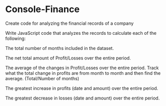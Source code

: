 # Console-Finance
Create code for analyzing the financial records of a company

Write JavaScript code that analyzes the records to calculate each of the following:

The total number of months included in the dataset.


The net total amount of Profit/Losses over the entire period.


The average of the changes in Profit/Losses over the entire period.
Track what the total change in profits are from month to month and then find the average.
(Total/Number of months)



The greatest increase in profits (date and amount) over the entire period.


The greatest decrease in losses (date and amount) over the entire period.